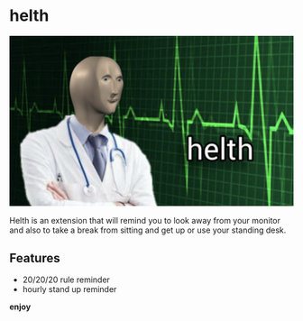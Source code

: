 # helth

![helth.png](./media/helth.png)

Helth is an extension that will remind you to look away from your monitor and also to take a break from sitting and get up or use your standing desk.

## Features

- 20/20/20 rule reminder
- hourly stand up reminder

**enjoy**
